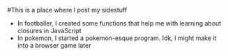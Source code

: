 #This is a place where I post my sidestuff
 
* In footballer, I created some functions that help me with learning about closures in JavaScript
* In pokemon, I started a pokemon-esque program. Idk, I might make it into a browser game later

